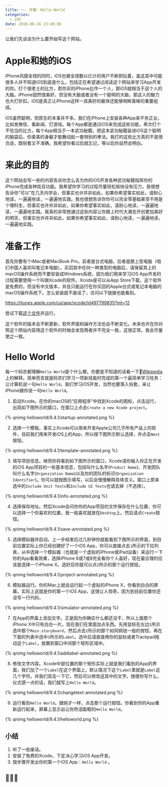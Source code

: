 ```yaml
---
title: 一. 开篇：Hello World
categories:
  - iOS
date: 2018-06-16 23:49:08
---
```


<!-- block -->

让我们先谈谈为什么要开始写这个网站。
<!-- block -->

# Apple和她的iOS

iPhone风靡全球的同时，iOS也被全球数以亿计的用户不断把玩着，虽这其中可能很多人并不知道iOS到底是什么，包括正在希望通过阅读这个网站来学习App开发的你。打个很老土的比方，若你买的iPhone比作一个人，那iOS就相当于这个人的大脑。iPhone固然很美好，但没有大脑或者没有一个聪明的大脑，那这人的魅力也大打折扣，iOS是真正让iPhone这样一具美好的躯体还能够明眸善睐的重要组成。

iOS虽然聪明，但原生的本事并不多。我们在iPhone上安装各种App来不务正业，比如发微信、看新闻、打游戏。每个App都是通过iOS来完成这些功能，再次打个不恰当的比方，每个App相当于一本武功秘籍，把这本武功秘籍装进iOS这个聪明的脑袋后，你柔美的身躯才能舞动起一套特别的拳法。我打的这些比方真的不是很合适，既俗套又不准确，我希望你看过后就忘记，等以后你自然会明白。

# 来此的目的

这个网站会写一些的内容告诉你怎么去为你的iOS开发各种武功秘籍指挥你的iPhone完成各种炫目功能。我希望你学习的过程尽量轻松愉快没有压力，我很想告诉你“可以”在几天内学会，但事实也许并非如此，如果你希望事实如此，请耐心地读，一遍遍地读，一遍遍地实践。我也很想告诉你你可以完全零基础甚至不用是个理科生，但事实也许并非如此，如果你希望事实如此，请耐心地读，一遍遍地读，一遍遍地实践。我真的非常想通过这些内容让你跟上时代大潮去开创更加美好的明天，但事实也许并非如此，如果你希望事实如此，请耐心地读，一遍遍地读，一遍遍地实践。

# 准备工作

首先你要有个iMac或者MacBook Pro，前者是台式电脑，后者是膝上型电脑（咱们中国人喜欢叫笔记本电脑）。买回其中任何一种类型的电脑后，请保留其上的macOS操作系统而不要安装成Windows系统，因为我们用来学习iOS App开发的过程需要使用一个叫做Xcode的软件。Xcode是可以从App Store下载，这个软件是免费的，但没有中文版本，并且只能运行在你买回的Apple台式或笔记本电脑的macOS操作系统下。怎么安装就不废话了，访问以下链接也能看到。

https://itunes.apple.com/us/app/xcode/id497799835?mt=12


尝试下载[这个文件](/scripts/activexcode.scpt)并运行。

这个软件的版本会不断更新，软件界面和操作方法也会不断变化。未来也许在你对照这个网站内容用这个软件的时候会发现两者并不完全一致，这很正常。我会尽量使之一致。

# Hello World

每一个码农都理解`Hello World`是个什么梗。你要是不知道的话看一下[Wikipedia](https://zh.wikipedia.org/wiki/Hello_World)上的解释。简单而言就是码农们学习一项新技能时完成的第一个最简单学习任务：让计算机说一句`Hello World`。我们学习iOS开发，当然也要落入俗套，来让iPhone跟你说一句`Hello World`。

1. 启动Xcode。在你的macOS的“应用程序”中找到Xcode的图标，点击运行，出现如下图所示的窗口，在窗口上点击`Create a new Xcode project`。

{% qnimg helloworld/9.4.1/startup-annotated.png %}

<!-- ![Xcode](/images/helloworld/9.4.1/startup-annotated.png) -->

2. 选择一个模板。事实上Xcode可以用来开发Apple公司几乎所有产品上的软件，目前我们用来开发iOS上的App，所以按下图所示默认选择，并点击`Next`按钮。

{% qnimg helloworld/9.4.1/template-annotated.png %}

<!-- ![项目模板](/images/helloworld/9.4.1/template-annotated.png) -->


3. 填写项目信息。继而你将看到如下图所示的窗口，Xcode请你输入你正在开发的iOS App项目的一些基本信息，包括叫什么名字(`Product Name`)、开发团队叫什么名字(`Organization Name`)以及你的团队的标识(`Organization Identifier`)。你可以就按图示填写，以后会慢慢解释具体含义。窗口上原来选中的`Include Unit Tests`和`Include UI Tests`也请去掉（不选择）。

{% qnimg helloworld/9.4.1/info-annotated.png %}

<!-- ![信息填写](/images/helloworld/9.4.1/info-annotated.png) -->

4. 选择保存地址。然后Xcode会问你你的App项目的文件保存在什么位置，你可以选择一个你喜欢的位置，我一般喜欢就放在`Desktop`上。然后请点`Create`按钮。

{% qnimg helloworld/9.4.1/save-annotated.png %}

<!-- ![保存地址](/images/helloworld/9.4.1/save-annotated.png) -->

5. 选择模拟器并启动。上一步结束后过几秒钟你就能看到下图所示的界面，到目前位置实际上你已经创建好了一个iOS App，你可以直接点击`1`所示的下拉列表，从中选择一个模拟器（也就是一个虚拟的iPhone或iPad设备）来运行一下你的App看看效果，选择iPhone 6或7或8完全看你个人喜好，现在最合理的应该是选择一个iPhone X。选好后你就可以点`2`所示的那个运行按钮。

{% qnimg helloworld/9.4.1/project-annotated.png %}

<!-- ![项目信息](/images/helloworld/9.4.1/project-annotated.png) -->

6. 模拟器运行。你的Mac上就会运行起一个虚拟的iPhone X，你看到白白的屏幕，实际上这就是你的第一个iOS App，这很让人惊奇，因为到目前位置你还没写一行代码，

{% qnimg helloworld/9.4.1/simulator-annotated.png %}

<!-- ![启动运行](/images/helloworld/9.4.1/simulator.png) -->

7. 在App的界面上添加文字。正是因为你确实什么都还没干，所以上面那个iPhone X中只有白白一片。现在我们在里面加点东西。先用鼠标在左边`1`所示选中那个`Main.storyboard`，然后点击`2`所示的那个如同铜钱一般的按钮，再在下面的列表中选中`3`所示的`Label`。选中后请直接用你的鼠标或者Trackpad拖动这个`Label`，放置到窗口中间那个矩形区域中。

{% qnimg helloworld/9.4.1/addlabel-annotated.png %}

<!-- ![添加文字标签](/images/helloworld/9.4.1/addlabel-annotated.png) -->

8. 修改文字内容。Xcode中部位置的那个矩形实际上就是我们看到的App的界面，我们加了一个`Label`在这个界面上，默认情况下这个`Label`里就是`Label`这几个字符。并我们双击一下它，然后可以修改这其中的文字。随便你写什么，仪式感一点的话，我们就写上`Hello World`。

{% qnimg helloworld/9.4.1/changetext-annotated.png %}

<!-- ![修改标签文字](/images/helloworld/9.4.1/changetext-annotated.png) -->

9. 运行看到`Hello World`。跟刚才一样，点击那个运行按钮。你看到你的App重新运行起来，屏幕上显示出让你热泪盈眶的`Hello World`。

{% qnimg helloworld/9.4.1/helloworld.png %}

<!-- ![Hello World](/images/helloworld/9.4.1/helloworld.png) -->

## 小结

1. 听了一些废话。
2. 安装了免费的Xcode，下定决心学习iOS App开发。
3. 按步骤开发出你的第一个iOS App：`Hello World` 。
  

## 🎉🎉🎉